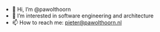- 👋 Hi, I’m @pawolthoorn
- 👀 I’m interested in software engineering and architecture
- 📫 How to reach me: pieter@pawolthoorn.nl

<!---
pawolthoorn/pawolthoorn is a ✨ special ✨ repository because its `README.md` (this file) appears on your GitHub profile.
You can click the Preview link to take a look at your changes.
--->
